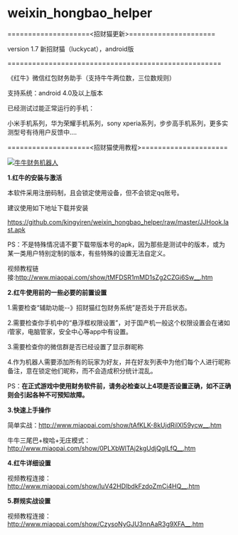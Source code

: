 # weixin_hongbao_helper
====================<招财猫更新>=====================
<p></p>
version 1.7
新招财猫（luckycat），android版
<p></p>
====================================================
<p></p>
《红牛》微信红包财务助手（支持牛牛两位数，三位数规则）

支持系统：android 4.0及以上版本

已经测试过能正常运行的手机：

小米手机系列，华为荣耀手机系列，sony xperia系列，步步高手机系列，更多实测型号有待用户反馈中....

====================<招财猫使用教程>=====================



<a target="_blank" href="http://shang.qq.com/wpa/qunwpa?idkey=975a0977ead065d61164666b7ece689584b06990c15f35a7f29070d8870ba0b7"><img border="0" src="http://pub.idqqimg.com/wpa/images/group.png" alt="牛牛财务机器人" title="牛牛财务机器人"></a>

<b>1.红牛的安装与激活</b>

本软件采用注册码制，且会锁定使用设备，但不会锁定qq账号。

建议使用如下地址下载并安装
  
https://github.com/kingyiren/weixin_hongbao_helper/raw/master/JJHook.last.apk
  
PS：不是特殊情况请不要下载带版本号的apk，因为那些是测试中的版本，或为某一类用户特别定制的版本，有些特殊的设置无法自定义。
  
视频教程链接:http://www.miaopai.com/show/tMFDSR1mMD1sZg2CZGi6Sw__.htm

<b>2.红牛使用前的一些必要的前置设置</b>

1.需要检查“辅助功能--》招财猫红包财务系统”是否处于开启状态。

2.需要检查你手机中的“悬浮框权限设置”，对于国产机一般这个权限设置会在诸如i管家，电脑管家，安全中心等app中有设置。

3.需要检查你的微信群是否已经设置了显示群昵称

4.作为机器人需要添加所有的玩家为好友，并在好友列表中为他们每个人进行昵称备注，意在锁定他们昵称，而不会造成积分统计混乱。

PS：<b>在正式游戏中使用财务软件前，请务必检查以上4项是否设置正确，如不正确则会引起各种不可预知故障。</b>


<b>3.快速上手操作</b>

简单实战：http://www.miaopai.com/show/tAfKLK-8kUjdRiIXl59ycw__.htm

牛牛三尾巴+梭哈+无庄模式：http://www.miaopai.com/show/0PLXbWlTAj2kgUdjQgILfQ__.htm

<b>4.红牛详细设置</b>

视频教程连接：http://www.miaopai.com/show/luV42HDlbdkFzdoZmCi4HQ__.htm

<b>5.群规实战设置</b>

视频教程连接：http://www.miaopai.com/show/CzysoNyGJU3nnAaR3g9XFA__.htm



